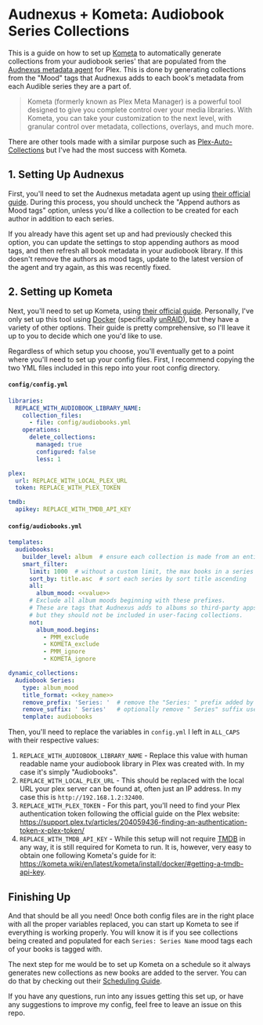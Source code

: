 # Audnexus + Kometa: Audiobook Series Collections

This is a guide on how to set up
[Kometa](https://github.com/Kometa-Team/Kometa) to
automatically generate collections from your audiobook series' that are
populated from the
[Audnexus metadata agent]([https://github.com/djdembeck/Audnexus.bundle](https://github.com/binyaminyblatt/Audnexus.bundle/tree/backup-api)) for
Plex. This is done by generating collections from the "Mood" tags that Audnexus
adds to each book's metadata from each Audible series they are a part of.

> Kometa (formerly known as Plex Meta Manager) is a powerful tool designed
> to give you complete control over your media libraries. With Kometa, you
> can take your customization to the next level, with granular control over
> metadata, collections, overlays, and much more.

There are other tools made with a similar purpose such as
[Plex-Auto-Collections](https://github.com/mza921/Plex-Auto-Collections) but
I've had the most success with Kometa.

## 1. Setting Up Audnexus

First, you'll need to set the Audnexus metadata agent up using
[their official guide]([https://github.com/djdembeck/Audnexus.bundle](https://github.com/binyaminyblatt/Audnexus.bundle/tree/backup-api)#getting_started).
During this process, you should uncheck the "Append authors as Mood tags"
option, unless you'd like a collection to be created for each author in addition
to each series.

If you already have this agent set up and had previously checked
this option, you can update the settings to stop appending authors as mood tags,
and then refresh all book metadata in your audiobook library. If this doesn't
remove the authors as mood tags, update to the latest version of the agent and try
again, as this was recently fixed.

## 2. Setting up Kometa

Next, you'll need to set up Kometa, using
[their official guide](https://kometa.wiki/en/latest/kometa/install/overview/).
Personally, I've only set up this tool using
[Docker](https://kometa.wiki/en/latest/kometa/install/docker/)
(specifically
[unRAID](https://kometa.wiki/en/latest/kometa/install/unraid/)), but they have a
variety of other options. Their guide is pretty comprehensive, so I'll leave it
up to you to decide which one you'd like to use.

Regardless of which setup you choose, you'll eventually get to a point where
you'll need to set up your config files. First, I recommend copying the two YML
files included in this repo into your root config directory.

#### `config/config.yml`

```yml
libraries:
  REPLACE_WITH_AUDIOBOOK_LIBRARY_NAME:
    collection_files:
      - file: config/audiobooks.yml
    operations:
      delete_collections:
        managed: true
        configured: false
        less: 1

plex:
  url: REPLACE_WITH_LOCAL_PLEX_URL
  token: REPLACE_WITH_PLEX_TOKEN

tmdb:
  apikey: REPLACE_WITH_TMDB_API_KEY
```

#### `config/audiobooks.yml`

```yml
templates:
  audiobooks:
    builder_level: album  # ensure each collection is made from an entire book's album, not individual tracks on it
    smart_filter:
      limit: 1000  # without a custom limit, the max books in a series will be cut off at 10.
      sort_by: title.asc  # sort each series by sort title ascending
      all:
        album_mood: <<value>>
      # Exclude all album moods beginning with these prefixes.
      # These are tags that Audnexus adds to albums so third-party apps can use the data,
      # but they should not be included in user-facing collections.
      not:
        album_mood.begins: 
          - PMM_exclude
          - KOMETA_exclude
          - PMM_ignore
          - KOMETA_ignore

dynamic_collections:
  Audiobook Series:
    type: album_mood
    title_format: <<key_name>>
    remove_prefix: 'Series: '  # remove the "Series: " prefix added by Audnexus
    remove_suffix: ' Series'   # optionally remove " Series" suffix used in some Audible naming
    template: audiobooks
```

Then, you'll need to replace the variables in `config.yml` I left in `ALL_CAPS`
with their respective values:

1. `REPLACE_WITH_AUDIOBOOK_LIBRARY_NAME` - Replace this value with human
   readable name your audiobook library in Plex was created with. In my case
   it's simply "Audiobooks".
2. `REPLACE_WITH_LOCAL_PLEX_URL` - This should be replaced with the local URL
   your plex server can be found at, often just an IP address. In my case this
   is `http://192.168.1.2:32400`.
3. `REPLACE_WITH_PLEX_TOKEN` - For this part, you'll need to find your Plex
   authentication token following the official guide on the Plex website: https://support.plex.tv/articles/204059436-finding-an-authentication-token-x-plex-token/
4. `REPLACE_WITH_TMDB_API_KEY` - While this setup will not require
   [TMDB](https://www.themoviedb.org/) in any way, it is still required for
   Kometa to run. It is, however, very easy to obtain one following
   Kometa's guide for it: https://kometa.wiki/en/latest/kometa/install/docker/#getting-a-tmdb-api-key.

## Finishing Up

And that should be all you need! Once both config files are in the right place
with all the proper variables replaced, you can start up Kometa to see if
everything is working properly. You will know it is if you see collections
being created and populated for each `Series: Series Name` mood tags each of
your books is tagged with.

The next step for me would be to set up Kometa on a schedule so it always
generates new collections as new books are added to the server. You can do that
by checking out their
[Scheduling Guide](https://kometa.wiki/en/latest/kometa/guides/scheduling/).

If you have any questions, run into any issues getting this set up, or have any
suggestions to improve my config, feel free to leave an issue on this repo.
